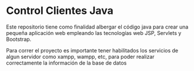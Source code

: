 # Control Clientes Java
Este repositorio tiene como finalidad albergar el código java para crear una pequeña aplicación web empleando las tecnologías web JSP, Servlets y Bootstrap.

Para correr el proyecto es importante tener habilitados los servicios de algun servidor como xampp, wampp, etc, para poder realizar correctamente la información de la base de datos
